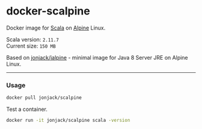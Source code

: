 # docker-scalpine

Docker image for [Scala](http://www.scala-lang.org/) on [Alpine](http://www.alpinelinux.org/) Linux.

Scala version: `2.11.7`    
Current size: `150 MB`

Based on [jonjack/jalpine](https://hub.docker.com/r/jonjack/jalpine/) - minimal image for Java 8 Server JRE on Alpine Linux.

---

### Usage

```bash
docker pull jonjack/scalpine
```

Test a container.

```bash
docker run -it jonjack/scalpine scala -version
```